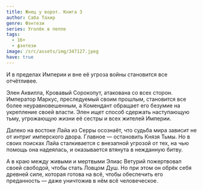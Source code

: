 ```yaml
---
title: Жнец у ворот. Книга 3
author: Саба Тахир
genre: Фэнтези
series: Уголёк в пепле
tags:
  - 16+
  - фэнтези
image: /src/assets/img/347127.jpeg
have: true
---
```

И в пределах Империи и вне её угроза войны становится все отчётливее.

Элен Аквилла, Кровавый Сорокопут, атакована со всех сторон. Император Маркус, преследуемый своим прошлым, становится все более неуравновешенным, а Комендант обращает его безумие на укрепление своей власти. Элен ищет способ сдержать наступающую тьму, угрожающую жизни её сестры и всех жителей Империи.

Далеко на востоке Лайа из Серры осознаёт, что судьба мира зависит не от интриг имперского двора. Главное — остановить Князя Тьмы. Но в своих поисках Лайа сталкивается с внезапной угрозой от тех, на чью помощь она надеялась, и оказывается втянута в нежданную битву.

А в краю между живыми и мертвыми Элиас Ветурий пожертвовал своей свободой, чтобы стать Ловцом Душ. Но при этом он обрёк себя древней силе, которая готова на всё, чтобы обеспечить его преданность — даже уничтожив в нём всё человеческое.
